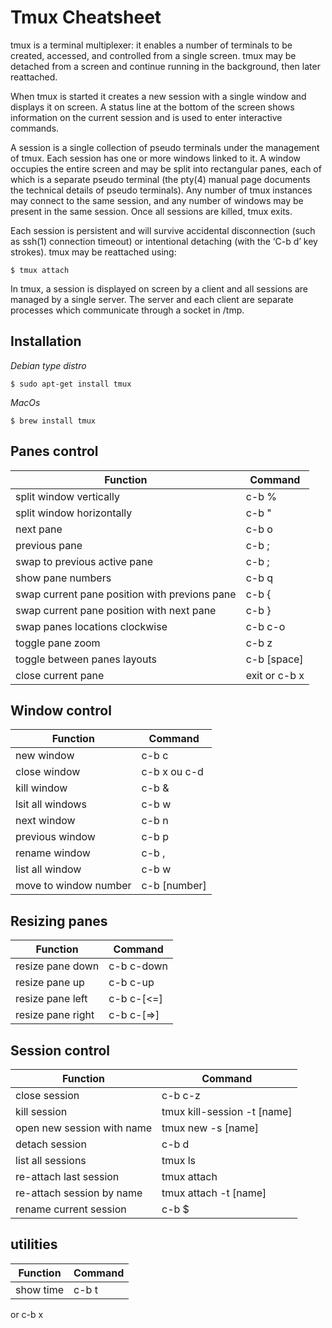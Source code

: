 # Tmux Cheatsheet

tmux is a terminal multiplexer: it enables a number of terminals to be created, accessed, and controlled from a single screen. tmux may be detached from a screen and continue running in the background, then later reattached.

When tmux is started it creates a new session with a single window and displays it on screen. A status line at the bottom of the screen shows information on the current session and is used to enter interactive commands.

A session is a single collection of pseudo terminals under the management of tmux. Each session has one or more windows linked to it. A window occupies the entire screen and may be split into rectangular panes, each of which is a separate pseudo terminal (the pty(4) manual page documents the technical details of pseudo terminals). Any number of tmux instances may connect to the same session, and any number of windows may be present in the same session. Once all sessions are killed, tmux exits.

Each session is persistent and will survive accidental disconnection (such as ssh(1) connection timeout) or intentional detaching (with the ‘C-b d’ key strokes). tmux may be reattached using:

```
$ tmux attach
```

In tmux, a session is displayed on screen by a client and all sessions are managed by a single server. The server and each client are separate processes which communicate through a socket in /tmp.

## Installation

*Debian type distro*
```
$ sudo apt-get install tmux
```

*MacOs*
```
$ brew install tmux
```
## Panes control

| Function | Command |
| --- | --- |
| split window vertically | c-b % |
| split window horizontally | c-b " |
| next pane | c-b o |
| previous pane | c-b ; |
| swap to previous active pane | c-b ; |
| show pane numbers | c-b q |
| swap current pane position with previons pane | c-b { |
| swap current pane position with next pane | c-b } |
| swap panes locations clockwise | c-b c-o |
| toggle pane zoom | c-b z |
| toggle between panes layouts | c-b [space] |
| close current pane | exit or c-b x |

## Window control

| Function | Command |
| --- | --- |
| new window | c-b c |
| close window | c-b x ou c-d |
| kill window | c-b & |
| lsit all windows | c-b w |
| next window | c-b n |
| previous window | c-b p |
| rename window | c-b , |
| list all window | c-b w |
| move to window number | c-b [number] |

## Resizing panes

| Function | Command |
| --- | --- |
| resize pane down | c-b c-down |
| resize pane up | c-b c-up |
| resize pane left | c-b c-[<=] |
| resize pane right | c-b c-[=>] |

## Session control 

| Function | Command |
| --- | --- |
| close session | c-b c-z |
| kill session | tmux kill-session -t [name] |
| open new session with name | tmux new -s [name] |
| detach session | c-b d |
| list all sessions | tmux ls |
| re-attach last session | tmux attach |
| re-attach session by name | tmux attach -t [name] |
| rename current session | c-b $ |

## utilities

| Function | Command |
| --- | --- |
| show time | c-b t |
 or c-b x

